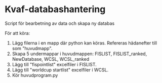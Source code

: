 # Kvaf-databashantering
Script för bearbetning av data och skapa ny databas

För att köra:
  1. Lägg filerna i en mapp där python kan köras. Refereras hädanefter till som "huvudmapp".
  2. Skapa 5 undermappar i huvudmappen: FISLIST, FISLIST_ranked, NewDatabase, WCSL, WCSL_ranked
  3. Lägg till "fispointlist" excelfiler i FISLIST.
  4. Lägg till "worldcup startlist" excelfiler i WCSL.
  5. Kör huvudprogram.py
